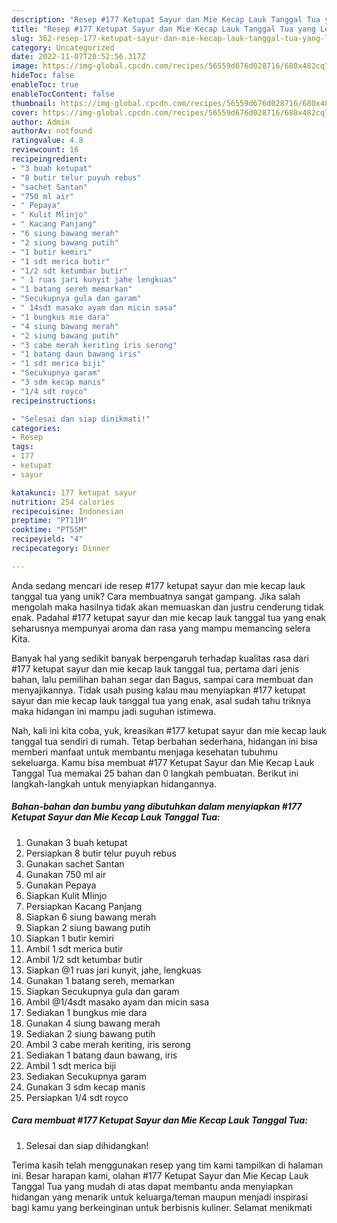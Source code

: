 ```yaml
---
description: "Resep #177 Ketupat Sayur dan Mie Kecap Lauk Tanggal Tua yang Lezat Sekali"
title: "Resep #177 Ketupat Sayur dan Mie Kecap Lauk Tanggal Tua yang Lezat Sekali"
slug: 362-resep-177-ketupat-sayur-dan-mie-kecap-lauk-tanggal-tua-yang-lezat-sekali
category: Uncategorized
date: 2022-11-07T20:52:56.317Z
image: https://img-global.cpcdn.com/recipes/56559d676d028716/680x482cq70/177-ketupat-sayur-dan-mie-kecap-lauk-tanggal-tua-foto-resep-utama.jpg
hideToc: false
enableToc: true
enableTocContent: false
thumbnail: https://img-global.cpcdn.com/recipes/56559d676d028716/680x482cq70/177-ketupat-sayur-dan-mie-kecap-lauk-tanggal-tua-foto-resep-utama.jpg
cover: https://img-global.cpcdn.com/recipes/56559d676d028716/680x482cq70/177-ketupat-sayur-dan-mie-kecap-lauk-tanggal-tua-foto-resep-utama.jpg
author: Admin
authorAv: notfound
ratingvalue: 4.8
reviewcount: 16
recipeingredient:
- "3 buah ketupat"
- "8 butir telur puyuh rebus"
- "sachet Santan"
- "750 ml air"
- " Pepaya"
- " Kulit Mlinjo"
- " Kacang Panjang"
- "6 siung bawang merah"
- "2 siung bawang putih"
- "1 butir kemiri"
- "1 sdt merica butir"
- "1/2 sdt ketumbar butir"
- " 1 ruas jari kunyit jahe lengkuas"
- "1 batang sereh memarkan"
- "Secukupnya gula dan garam"
- " 14sdt masako ayam dan micin sasa"
- "1 bungkus mie dara"
- "4 siung bawang merah"
- "2 siung bawang putih"
- "3 cabe merah keriting iris serong"
- "1 batang daun bawang iris"
- "1 sdt merica biji"
- "Secukupnya garam"
- "3 sdm kecap manis"
- "1/4 sdt royco"
recipeinstructions:

- "Selesai dan siap dinikmati!"
categories:
- Resep
tags:
- 177
- ketupat
- sayur

katakunci: 177 ketupat sayur 
nutrition: 254 calories
recipecuisine: Indonesian
preptime: "PT11M"
cooktime: "PT55M"
recipeyield: "4"
recipecategory: Dinner

---
```





Anda sedang mencari ide resep #177 ketupat sayur dan mie kecap lauk tanggal tua yang unik? Cara membuatnya sangat gampang. Jika salah mengolah maka hasilnya tidak akan memuaskan dan justru cenderung tidak enak. Padahal #177 ketupat sayur dan mie kecap lauk tanggal tua yang enak seharusnya mempunyai aroma dan rasa yang mampu memancing selera Kita.





Banyak hal yang sedikit banyak berpengaruh terhadap kualitas rasa dari #177 ketupat sayur dan mie kecap lauk tanggal tua, pertama dari jenis bahan, lalu pemilihan bahan segar dan Bagus, sampai cara membuat dan menyajikannya. Tidak usah pusing kalau mau menyiapkan #177 ketupat sayur dan mie kecap lauk tanggal tua yang enak,      asal sudah tahu triknya maka hidangan ini mampu jadi suguhan istimewa.





















Nah, kali ini kita coba, yuk, kreasikan #177 ketupat sayur dan mie kecap lauk tanggal tua sendiri di rumah. Tetap berbahan sederhana, hidangan ini bisa memberi manfaat untuk membantu menjaga kesehatan tubuhmu sekeluarga. Kamu bisa membuat #177 Ketupat Sayur dan Mie Kecap Lauk Tanggal Tua memakai 25 bahan dan 0 langkah pembuatan. Berikut ini langkah-langkah untuk menyiapkan hidangannya.

<!--inarticleads1-->

##### Bahan-bahan dan bumbu yang dibutuhkan dalam menyiapkan #177 Ketupat Sayur dan Mie Kecap Lauk Tanggal Tua:

1. Gunakan 3 buah ketupat
1. Persiapkan 8 butir telur puyuh rebus
1. Gunakan sachet Santan
1. Gunakan 750 ml air
1. Gunakan  Pepaya
1. Siapkan  Kulit Mlinjo
1. Persiapkan  Kacang Panjang
1. Siapkan 6 siung bawang merah
1. Siapkan 2 siung bawang putih
1. Siapkan 1 butir kemiri
1. Ambil 1 sdt merica butir
1. Ambil 1/2 sdt ketumbar butir
1. Siapkan  @1 ruas jari kunyit, jahe, lengkuas
1. Gunakan 1 batang sereh, memarkan
1. Siapkan Secukupnya gula dan garam
1. Ambil  @1/4sdt masako ayam dan micin sasa
1. Sediakan 1 bungkus mie dara
1. Gunakan 4 siung bawang merah
1. Sediakan 2 siung bawang putih
1. Ambil 3 cabe merah keriting, iris serong
1. Sediakan 1 batang daun bawang, iris
1. Ambil 1 sdt merica biji
1. Sediakan Secukupnya garam
1. Gunakan 3 sdm kecap manis
1. Persiapkan 1/4 sdt royco




<!--inarticleads2-->

##### Cara membuat #177 Ketupat Sayur dan Mie Kecap Lauk Tanggal Tua:


1. Selesai dan siap dihidangkan!



Terima kasih telah menggunakan resep yang tim kami tampilkan di halaman ini. Besar harapan kami, olahan #177 Ketupat Sayur dan Mie Kecap Lauk Tanggal Tua yang mudah di atas dapat membantu anda menyiapkan hidangan yang menarik untuk keluarga/teman maupun menjadi inspirasi bagi kamu yang berkeinginan untuk berbisnis kuliner. Selamat menikmati

